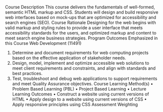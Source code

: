 Course Description
This course delivers the fundamentals of well-formed, semantic HTML markup and CSS. Students will design and build
responsive web interfaces based on mock-ups that are optimized for accessibility and search engines (SEO).
Course Rationale
Designing for the web begins with valid markup and styling rules to provide a user interface that meets accessibility standards
for the users, and optimized markup and content to meet search engine business strategies.
Program Outcomes Emphasized in this Course
Web Development (11491)
1. Determine and document requirements for web computing projects based on the effective application of stakeholder
needs.
2. Design, model, implement and optimize accessible web solutions to meet client requirements and constraints, and align
with standards and best practices.
3. Test, troubleshoot and debug web applications to support requirements and meet Quality Assurance objectives.
Course Learning Method(s)
• Problem Based Learning (PBL)
• Project Based Learning
• Lecture
Learning Outcomes
• Construct a website using current versions of HTML
• Apply design to a website using current versions of CSS
• Apply responsive principles using CSS
Assessment Weighting
